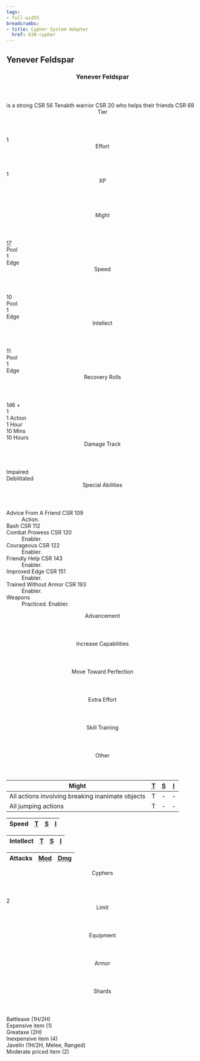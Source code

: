 ```yaml
---
tags:
- full-width
breadcrumbs:
- title: Cypher System Adapter
  href: 620-cypher
---
```


<!-- +template book iaso cypher-pc-stats character="Yenever Feldspar" -->

<h2>Yenever Feldspar</h2>
<div class="block cypher-pc-stat-block">
	<article>
		<header class="name">
			<h3 class="title"><span class="word" markdown="1">
Yenever
</span> <span class="word" markdown="1">
Feldspar
</span></h3>
		</header>
		<div class="summary">
			<span class="summary-is-a">is a</span>
			<span class="summary-descriptor"
				><span class="ref-title">strong</span> <span class="ref-book-page"><span class="ref-book">CSR</span> <span class="ref-page">56</span></span></span
			>
			<span class="summary-type"
				><span class="ref-title">Tenakth warrior</span> <span class="ref-book-page"><span class="ref-book">CSR</span> <span class="ref-page">20</span></span></span
			>
			<span class="summary-who">who</span>
			<span class="summary-focus"
				><span class="ref-title">helps their friends</span> <span class="ref-book-page"><span class="ref-book">CSR</span> <span class="ref-page">69</span></span></span
			>
		</div>
		<section class="tier block">
			<header class="label">Tier</header>
			<div class="value">1</div>
		</section>
		<section class="effort block">
			<header class="label">Effort</header>
			<div class="value">1</div>
		</section>
		<section class="xp block">
			<header class="label">XP</header>
			<div class="value">&nbsp;</div>
		</section>
		<section class="stats block">
			<div class="stat might">
				<header class="label">Might</header>
				<div class="pool value"><abbr title="Base 13, +4 from Strong (CSR 56)">17</abbr></div>
				<div class="pool legend">Pool</div>
				<div class="edge value">1</div>
				<div class="edge legend">Edge</div>
			</div>
			<div class="stat speed">
				<header class="label">Speed</header>
				<div class="pool value">10</div>
				<div class="pool legend">Pool</div>
				<div class="edge value">1</div>
				<div class="edge legend">Edge</div>
			</div>
			<div class="stat intellect">
				<header class="label">Intellect</header>
				<div class="pool value">11</div>
				<div class="pool legend">Pool</div>
				<div class="edge value">1</div>
				<div class="edge legend">Edge</div>
			</div>
		</section>
		<section class="recovery block">
			<div class="rolls">
				<header class="label">Recovery Rolls</header>
				<div class="plus">
					<div class="label">1d6 +</div>
					<div class="value">1</div>
				</div>
				<div class="action">1 Action</div>
				<div class="hour">1 Hour</div>
				<div class="minutes">10 Mins</div>
				<div class="hours">10 Hours</div>
			</div>
			<div class="damage-track">
				<header class="label">Damage Track</header>
				<div class="impaired">Impaired</div>
				<div class="debilitated">Debilitated</div>
			</div>
		</section>
		<section class="special-abilities block">
			<header class="label">Special Abilities</header>
			<dl>
				<div class="detailed">
					<dt>
						<span class=""
							><span class="ref-title">Advice From A Friend</span> <span class="ref-book-page"><span class="ref-book">CSR</span> <span class="ref-page">109</span></span></span
						>
					</dt>
					<dd><span class="action">Action.</span></dd>
				</div>
				<div class="detailed">
					<dt>
						<span class=""
							><span class="ref-title">Bash</span> <span class="ref-book-page"><span class="ref-book">CSR</span> <span class="ref-page">112</span></span></span
						>
					</dt>
				</div>
				<div class="detailed">
					<dt>
						<span class=""
							><span class="ref-title">Combat Prowess</span> <span class="ref-book-page"><span class="ref-book">CSR</span> <span class="ref-page">120</span></span></span
						>
					</dt>
					<dd><span class="enabler">Enabler.</span></dd>
				</div>
				<div class="detailed">
					<dt>
						<span class=""
							><span class="ref-title">Courageous</span> <span class="ref-book-page"><span class="ref-book">CSR</span> <span class="ref-page">122</span></span></span
						>
					</dt>
					<dd><span class="enabler">Enabler.</span></dd>
				</div>
				<div class="detailed">
					<dt>
						<span class=""
							><span class="ref-title">Friendly Help</span> <span class="ref-book-page"><span class="ref-book">CSR</span> <span class="ref-page">143</span></span></span
						>
					</dt>
					<dd><span class="enabler">Enabler.</span></dd>
				</div>
				<div class="detailed">
					<dt>
						<span class=""
							><span class="ref-title">Improved Edge</span> <span class="ref-book-page"><span class="ref-book">CSR</span> <span class="ref-page">151</span></span></span
						>
					</dt>
					<dd><span class="enabler">Enabler.</span></dd>
				</div>
				<div class="detailed">
					<dt>
						<span class=""
							><span class="ref-title">Trained Without Armor</span> <span class="ref-book-page"><span class="ref-book">CSR</span> <span class="ref-page">193</span></span></span
						>
					</dt>
					<dd><span class="enabler">Enabler.</span></dd>
				</div>
				<div class="detailed">
					<dt>
						<span class=""><span class="ref-title">Weapons</span> </span>
					</dt>
					<dd><span class="familiarity">Practiced.</span> <span class="enabler">Enabler.</span></dd>
				</div>
			</dl>
		</section>
		<section class="advancement block">
			<header class="label">Advancement</header>
			<div class="increase-capabilities"><header class="legend">Increase Capabilities</header></div>
			<div class="move-toward-perfection"><header class="legend">Move Toward Perfection</header></div>
			<div class="extra-effort"><header class="legend">Extra Effort</header></div>
			<div class="skill-training"><header class="legend">Skill Training</header></div>
			<div class="other"><header class="legend">Other</header></div>
		</section>
		<section class="block skills might">
			<table>
				<thead class="label">
					<tr>
						<th class="skill-stat">Might</th>
						<th><abbr title="Trained">T</abbr></th>
						<th><abbr title="Specialized">S</abbr></th>
						<th><abbr title="Inability">I</abbr></th>
					</tr>
				</thead>
				<tbody>
					<tr>
						<td class="title">All actions involving breaking inanimate objects</td>
						<td class="trained yes">T</td>
						<td class="specialized no">-</td>
						<td class="inability no">-</td>
					</tr>
					<tr>
						<td class="title">All jumping actions</td>
						<td class="trained yes">T</td>
						<td class="specialized no">-</td>
						<td class="inability no">-</td>
					</tr>
				</tbody>
			</table>
		</section>
		<section class="block skills speed">
			<table>
				<thead class="label">
					<tr>
						<th class="skill-stat">Speed</th>
						<th><abbr title="Trained">T</abbr></th>
						<th><abbr title="Specialized">S</abbr></th>
						<th><abbr title="Inability">I</abbr></th>
					</tr>
				</thead>
				<tbody></tbody>
			</table>
		</section>
		<section class="block skills intellect">
			<table>
				<thead class="label">
					<tr>
						<th class="skill-stat">Intellect</th>
						<th><abbr title="Trained">T</abbr></th>
						<th><abbr title="Specialized">S</abbr></th>
						<th><abbr title="Inability">I</abbr></th>
					</tr>
				</thead>
				<tbody></tbody>
			</table>
		</section>
		<section class="attacks block">
			<table>
				<thead class="label">
					<tr>
						<th class="attacks-list">Attacks</th>
						<th><abbr title="Modifier">Mod</abbr></th>
						<th><abbr title="Damage">Dmg</abbr></th>
					</tr>
				</thead>
				<tbody></tbody>
			</table>
		</section>
		<section class="cyphers block">
			<header class="label">Cyphers</header>
			<dl class="cyphers-list"></dl>
			<div class="limit">
				<div class="value">2</div>
				<header class="legend">Limit</header>
			</div>
		</section>
		<section class="equipment block">
			<header class="label">Equipment</header>
			<div class="armor">
				<div class="value"></div>
				<header class="legend">Armor</header>
			</div>
			<div class="currency">
				<div class="value"></div>
				<header class="legend">Shards</header>
			</div>
			<dl class="equipment-list">
				<div class="detailed">
					<dt>Battleaxe (1H/2H)</dt>
					<dd></dd>
				</div>
				<div class="detailed">
					<dt>Expensive item (1)</dt>
					<dd></dd>
				</div>
				<div class="detailed">
					<dt>Greataxe (2H)</dt>
					<dd></dd>
				</div>
				<div class="detailed">
					<dt>Inexpensive item (4)</dt>
					<dd></dd>
				</div>
				<div class="detailed">
					<dt>Javelin (1H/2H, Melee, Ranged)</dt>
					<dd></dd>
				</div>
				<div class="detailed">
					<dt>Moderate priced item (2)</dt>
					<dd></dd>
				</div>
			</dl>
		</section>
	</article>
</div>

<!-- -template book iaso cypher-pc-stats -->
